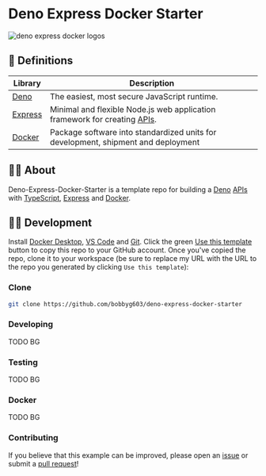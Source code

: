 # Deno Express Docker Starter 

![deno express docker logos]()

## 📖 Definitions

| Library | Description |
| ------- | ----------- |
| [Deno](https://deno.land) | The easiest, most secure JavaScript runtime. |
| [Express](https://expressjs.com/) | Minimal and flexible Node.js web application framework for creating [APIs](https://en.wikipedia.org/wiki/API). |
| [Docker](https://www.docker.com/) | Package software into standardized units for development, shipment and deployment |

## 🧑‍🏫 About

Deno-Express-Docker-Starter is a template repo for building a [Deno](https://nodejs.org/en/) [APIs](https://en.wikipedia.org/wiki/API) with [TypeScript](https://www.typescriptlang.org/), [Express](https://expressjs.com/) and [Docker](https://www.docker.com/).

## 🧑‍💻 Development

Install [Docker Desktop](https://www.docker.com/products/docker-desktop/), [VS Code](https://code.visualstudio.com/download) and [Git](https://git-scm.com/downloads). Click the green [Use this template](https://github.com/bobbyg603/deno-express-docker-starter/generate) button to copy this repo to your GitHub account. Once you've copied the repo, clone it to your workspace (be sure to replace my URL with the URL to the repo you generated by clicking `Use this template`):

### Clone

```sh
git clone https://github.com/bobbyg603/deno-express-docker-starter
```

### Developing

TODO BG

### Testing

TODO BG

### Docker

TODO BG

### Contributing

If you believe that this example can be improved, please open an [issue](https://github.com/bobbyg603/deno-express-docker-starter/pulls) or submit a [pull request](https://github.com/bobbyg603/deno-express-docker-starter/pulls)! 
